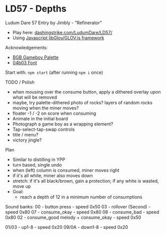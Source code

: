 LD57 - Depths
============================

Ludum Dare 57 Entry by Jimbly - "Refinerator"

* Play here: [dashingstrike.com/LudumDare/LD57/](http://www.dashingstrike.com/LudumDare/LD57/)
* Using [Javascript libGlov/GLOV.js framework](https://github.com/Jimbly/glovjs)

Acknowledgements:
* [BGB Gameboy Palette](https://lospec.com/palette-list/nintendo-gameboy-bgb)
* [04b03 Font](https://www.dafont.com/04b-03.font)

Start with: `npm start` (after running `npm i` once)

TODO / Polish
* when mousing over the consume button, apply a dithered overlay upon what will be removed
* maybe, try palette-dithered photo of rocks?  layers of random rocks moving when the miner moves?
* floater -1 / -2 on score when consuming
* Animate in the initial board
* Photograph a game boy as a wrapping element?
* Tap-select-tap-swap controls
* title / menu?
* victory jingle?

Plan
* Similar to distilling in YPP
* turn based, single undo
* when (left) column is consumed, miner moves right
* if it's all white, miner also moves down
* stretch: if it's all black/brown, gain a protection; if any white is wasted, move up
* Goal:
  * reach a depth of 12 in a minimum number of consumptions

Sound banks:
00 - button press - speed 0x50
03 - rollover (Second) - speed 0x80
07 - consume_okay - speed 0x80
08 - consume_bad - speed 0x80
02 - consume_good melody + consume_okay - speed 0x50

01/03 - up1-8 - speed 0x20
09/0A - down1-8 - speed 0x20